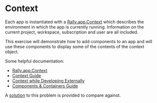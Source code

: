 # Context

Each app is instantiated with a [Rally.app.Context](http://help.rallydev.com/apps/2.1/doc/#!/api/Rally.app.Context) which describes the environment in which the app is currently running.  Information on the current project, workspace, subscription and user are all included.

This exercise will demonstrate how to add components to an app and will use these components to display some of the contents of the context object.  

Some helpful documentation:

* [Rally.app.Context](http://help.rallydev.com/apps/2.1/doc/#!/api/Rally.app.Context)
* [Context Guide](http://help.rallydev.com/apps/2.1/doc/#!/guide/context)
* [Context while Developing Externally](https://help.rallydev.com/apps/2.1/doc/#!/guide/developing_externally)
* [Components & Containers Guide](http://help.rallydev.com/apps/2.1/doc/#!/guide/add_content)

A [solution](solution/) to this problem is provided to compare against.
